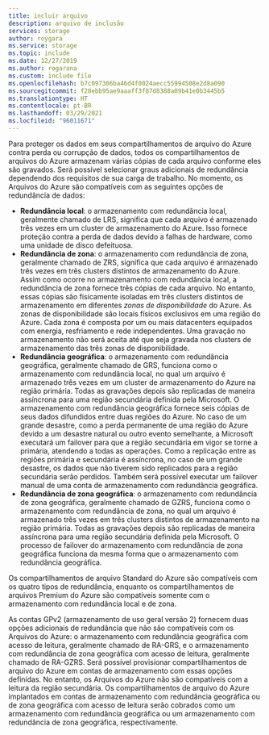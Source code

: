 ```yaml
---
title: incluir arquivo
description: arquivo de inclusão
services: storage
author: roygara
ms.service: storage
ms.topic: include
ms.date: 12/27/2019
ms.author: rogarana
ms.custom: include file
ms.openlocfilehash: b7c097306ba46d4f0024aecc55994508e2d8a090
ms.sourcegitcommit: f28ebb95ae9aaaff3f87d8388a09b41e0b3445b5
ms.translationtype: HT
ms.contentlocale: pt-BR
ms.lasthandoff: 03/29/2021
ms.locfileid: "96011671"
---
```

Para proteger os dados em seus compartilhamentos de arquivo do Azure contra perda ou corrupção de dados, todos os compartilhamentos de arquivos do Azure armazenam várias cópias de cada arquivo conforme eles são gravados. Será possível selecionar graus adicionais de redundância dependendo dos requisitos de sua carga de trabalho. No momento, os Arquivos do Azure são compatíveis com as seguintes opções de redundância de dados:

- **Redundância local**: o armazenamento com redundância local, geralmente chamado de LRS, significa que cada arquivo é armazenado três vezes em um cluster de armazenamento do Azure. Isso fornece proteção contra a perda de dados devido a falhas de hardware, como uma unidade de disco defeituosa.
- **Redundância de zona**: o armazenamento com redundância de zona, geralmente chamado de ZRS, significa que cada arquivo é armazenado três vezes em três clusters distintos de armazenamento do Azure. Assim como ocorre no armazenamento com redundância local, a redundância de zona fornece três cópias de cada arquivo. No entanto, essas cópias são fisicamente isoladas em três clusters distintos de armazenamento em diferentes *zonas de disponibilidade* do Azure. As zonas de disponibilidade são locais físicos exclusivos em uma região do Azure. Cada zona é composta por um ou mais datacenters equipados com energia, resfriamento e rede independentes. Uma gravação no armazenamento não será aceita até que seja gravada nos clusters de armazenamento das três zonas de disponibilidade. 
- **Redundância geográfica**: o armazenamento com redundância geográfica, geralmente chamado de GRS, funciona como o armazenamento com redundância local, no qual um arquivo é armazenado três vezes em um cluster de armazenamento do Azure na região primária. Todas as gravações depois são replicadas de maneira assíncrona para uma região secundária definida pela Microsoft. O armazenamento com redundância geográfica fornece seis cópias de seus dados difundidos entre duas regiões do Azure. No caso de um grande desastre, como a perda permanente de uma região do Azure devido a um desastre natural ou outro evento semelhante, a Microsoft executará um failover para que a região secundária em vigor se torne a primária, atendendo a todas as operações. Como a replicação entre as regiões primária e secundária é assíncrona, no caso de um grande desastre, os dados que não tiverem sido replicados para a região secundária serão perdidos. Também será possível executar um failover manual de uma conta de armazenamento com redundância geográfica.
- **Redundância de zona geográfica**: o armazenamento com redundância de zona geográfica, geralmente chamado de GZRS, funciona como o armazenamento com redundância de zona, no qual um arquivo é armazenado três vezes em três clusters distintos de armazenamento na região primária. Todas as gravações depois são replicadas de maneira assíncrona para uma região secundária definida pela Microsoft. O processo de failover do armazenamento com redundância de zona geográfica funciona da mesma forma que o armazenamento com redundância geográfica.

Os compartilhamentos de arquivo Standard do Azure são compatíveis com os quatro tipos de redundância, enquanto os compartilhamentos de arquivos Premium do Azure são compatíveis somente com o armazenamento com redundância local e de zona.

As contas GPv2 (armazenamento de uso geral versão 2) fornecem duas opções adicionais de redundância que não são compatíveis com os Arquivos do Azure: o armazenamento com redundância geográfica com acesso de leitura, geralmente chamado de RA-GRS, e o armazenamento com redundância de zona geográfica com acesso de leitura, geralmente chamado de RA-GZRS. Será possível provisionar compartilhamentos de arquivo do Azure em contas de armazenamento com essas opções definidas. No entanto, os Arquivos do Azure não são compatíveis com a leitura da região secundária. Os compartilhamentos de arquivo do Azure implantados em contas de armazenamento com redundância geográfica ou de zona geográfica com acesso de leitura serão cobrados como um armazenamento com redundância geográfica ou um armazenamento com redundância de zona geográfica, respectivamente.